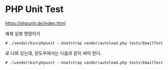 PHP Unit Test
=================
https://phpunit.de/index.html

예제 실행 명령어가

    # ./vendor/bin/phpunit --bootstrap vendor/autoload.php tests/EmailTest
    
로 나와 있는데, 윈도우에서는 다음과 같이 써야 한다.
 
    # .\vendor\bin\phpunit --bootstrap vendor\autoload.php tests\EmailTest